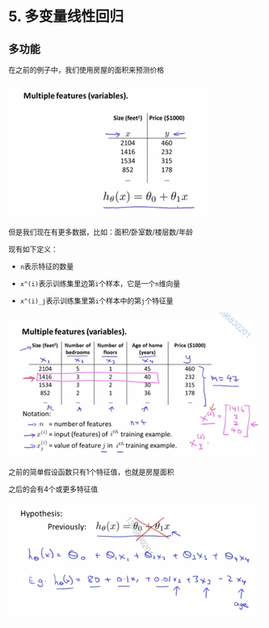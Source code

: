 # 5. 多变量线性回归

## 多功能

在之前的例子中，我们使用房屋的面积来预测价格

![image-20200430161652898](images/image-20200430161652898.png)

但是我们现在有更多数据，比如：面积/卧室数/楼层数/年龄

现有如下定义：

- `n`表示特征的数量

- `x^(i)`表示训练集里边第`i`个样本，它是一个`n`维向量

- `x^(i)_j`表示训练集里第`i`个样本中的第`j`个特征量

![image-20200430164624561](images/image-20200430164624561.png)

之前的简单假设函数只有1个特征值，也就是房屋面积

之后的会有4个或更多特征值

![image-20200430165353995](images/image-20200430165353995.png)